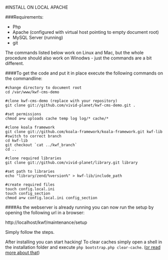 #INSTALL ON LOCAL APACHE

###Requirements:

* Php
* Apache (configured with virtual host pointing to empty document root)
* MySQL Server (running)
* git

The commands listed below work on Linux and Mac, but the whole procedure should also work on Winodws - just the commands are a bit different.

####To get the code and put it in place execute the following commands on the commandline:

    #change directory to document root
    cd /var/www/kwf-cms-demo
     
    #clone kwf-cms-demo (replace with your repository)
    git clone git://github.com/vivid-planet/kwf-cms-demo.git .
     
    #set permissions
    chmod a+w uploads cache temp log log/* cache/*
     
    #clone koala framework
    git clone git://github.com/koala-framework/koala-framework.git kwf-lib
    #switch to correct branch
    cd kwf-lib
    git checkout `cat ../kwf_branch`
    cd ..
     
    #clone required libraries
    git clone git://github.com/vivid-planet/library.git library
     
    #set path to libraries
    echo "library/zend/%version%" > kwf-lib/include_path
     
    #create required files
    touch config.local.ini
    touch config_section
    chmod a+w config.local.ini config_section
    
####As the webserver is already running you can now run the setup by opening the following url in a browser:

http://localhost/kwf/maintenance/setup

Simply follow the steps.

After installing you can start hacking! To clear caches simply open a shell in the installation folder and execute `php bootstrap.php clear-cache`. ([or read more about that](../kwf-general-features/caching.md))